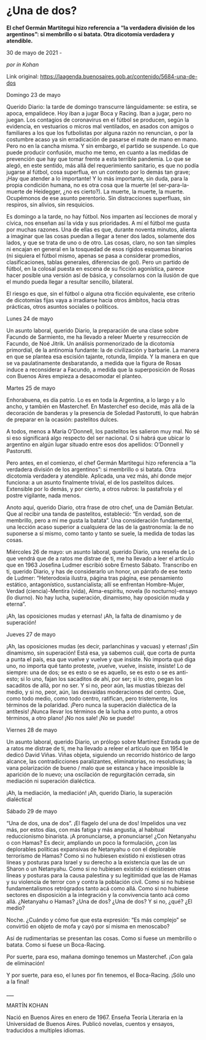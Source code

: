 # ¿Una de dos?

**El chef Germán Martitegui hizo referencia a “la verdadera división de los argentinos”: si membrillo o si batata. Otra dicotomía verdadera y atendible.**

30 de mayo de 2021 - 

_por ín Kohan_

Link original: https://laagenda.buenosaires.gob.ar/contenido/5684-una-de-dos



Domingo 23 de mayo




Querido Diario: la tarde de domingo transcurre lánguidamente: se estira, se apoca, empalidece. Hoy iban a jugar Boca y Racing. Iban a jugar, pero no juegan. Los contagios de coronavirus en el fútbol se producen, según la evidencia, en vestuarios o micros mal ventilados, en asados con amigos o familiares a los que los futbolistas por alguna razón no renuncian, o por la costumbre acaso ya sin erradicación de pasarse el mate de mano en mano. Pero no en la cancha misma. Y sin embargo, el partido se suspende. Lo que puede producir confusión, mucho me temo, en cuanto a las medidas de prevención que hay que tomar frente a esta terrible pandemia. Lo que se alegó, en este sentido, más allá del requerimiento sanitario, es que no podía jugarse al fútbol, cosa superflua, en un contexto por lo demás tan grave; ¡Hay que atender a lo importante! Y lo más importante, sin duda, para la propia condición humana, no es otra cosa que la muerte (el ser-para-la-muerte de Heidegger, ¿no es cierto?). La muerte, la muerte, la muerte. Ocupémonos de ese asunto perentorio. Sin distracciones superfluas, sin respiros, sin alivios, sin resquicios.




Es domingo a la tarde, no hay fútbol. Nos imparten así lecciones de moral y cívica, nos enseñan así la vida y sus prioridades. A mí el fútbol me gusta por muchas razones. Una de ellas es que, durante noventa minutos, alienta a imaginar que las cosas puedan a llegar a tener dos lados, solamente dos lados, y que se trata de uno o de otro. Las cosas, claro, no son tan simples ni encajan en general en la tosquedad de esos rígidos esquemas binarios (ni siquiera el fútbol mismo, apenas se pasa a considerar promedios, clasificaciones, tablas generales, diferencias de gol). Pero un partido de fútbol, en la colosal puesta en escena de su ficción agonística, parece hacer posible una versión así de básica, y consolarnos con la ilusión de que el mundo pueda llegar a resultar sencillo, bilateral.




El riesgo es que, sin el fútbol o alguna otra ficción equivalente, ese criterio de dicotomías fijas vaya a irradiarse hacia otros ámbitos, hacia otras prácticas, otros asuntos sociales o políticos.




Lunes 24 de mayo




Un asunto laboral, querido Diario, la preparación de una clase sobre Facundo de Sarmiento, me ha llevado a releer Muerte y resurrección de Facundo, de Noé Jitrik. Un análisis pormenorizado de la dicotomía primordial, de la antinomia fundante: la de civilización y barbarie. La manera en que se plantea esa escisión tajante, rotunda, límpida. Y la manera en que se va paulatinamente desbaratando, a medida que la figura de Rosas induce a reconsiderar a Facundo, a medida que la superposición de Rosas con Buenos Aires empieza a desacomodar el planteo.




Martes 25 de mayo




Enhorabuena, es día patrio. Lo es en toda la Argentina, a lo largo y a lo ancho, y también en Masterchef. En Masterchef eso decide, más allá de la decoración de banderas y la presencia de Soledad Pastorutti, lo que habrán de preparar en la ocasión: pastelitos dulces.




A todos, menos a María O’Donnell, los pastelitos les salieron muy mal. No sé si eso significará algo respecto del ser nacional. O si habrá que ubicar lo argentino en algún lugar situado entre esos dos apellidos: O’Donnell y Pastorutti.




Pero antes, en el comienzo, el chef Germán Martitegui hizo referencia a “la verdadera división de los argentinos”: si membrillo o si batata. Otra dicotomía verdadera y atendible. Aplicada, una vez más, ahí donde mejor funciona: a un asunto finalmente trivial, el de los pastelitos dulces. Extensible por lo demás, y por cierto, a otros rubros: la pastafrola y el postre vigilante, nada menos.




Anoto aquí, querido Diario, otra frase de otro chef, una de Damián Betular. Que al recibir una tanda de pastelitos, estableció: “En verdad, son de membrillo, pero a mí me gusta la batata”. Una consideración fundamental, una lección acaso superior a cualquiera de las de la gastronomía: la de no suponerse a sí mismo, como tanto y tanto se suele, la medida de todas las cosas.




Miércoles 26 de mayo: un asunto laboral, querido Diario, una reseña de Lo que vendrá que de a ratos me distrae de ti, me ha llevado a leer el artículo que en 1963 Josefina Ludmer escribió sobre Ernesto Sábato. Transcribo en ti, querido Diario, y has de considerarlo un honor, un párrafo de ese texto de Ludmer: “Heterodoxia ilustra, página tras página, ese pensamiento estático, antagonístico, sustancialista; allí se enfrentan Hombre-Mujer, Verdad (ciencia)-Mentira (vida), Alma-espíritu, novela (lo nocturno)-ensayo (lo diurno). No hay lucha, superación, dinamismo, hay oposición muda y eterna”.




¡Ah, las oposiciones mudas y eternas! ¡Ah, la falta de dinamismo y de superación!




Jueves 27 de mayo




¡Ah, las oposiciones mudas (es decir, parlanchinas y vacuas) y eternas! ¡Sin dinamismo, sin superación! Está esa, ya sabemos cuál, que corta de punta a punta el país, esa que vuelve y vuelve y que insiste. No importa qué diga uno, no importa qué tanto proteste, ¡vuelve, vuelve, insiste, insiste! Lo de siempre: una de dos; se es esto o se es aquello, se es esto o se es anti-esto; si lo uno, fajan los sacaditos de ahí, por ser; si lo otro, pegan los sacaditos de allá, por no ser. Y si no, peor aún, las mustias tibiezas del medio, y si no, peor, aún, las desvaídas moderaciones del centro. Que, como todo medio, como todo centro, ratifican, pero tristemente, los términos de la polaridad. ¡Pero nunca la superación dialéctica de la antítesis! ¡Nunca llevar los términos de la lucha a otro punto, a otros términos, a otro plano! ¡No nos sale! ¡No se puede!




Viernes 28 de mayo




Un asunto laboral, querido Diario, un prólogo sobre Martínez Estrada que de a ratos me distrae de ti, me ha llevado a releer el artículo que en 1954 le dedicó David Viñas. Viñas objeta, siguiendo un recorrido histórico de largo alcance, las contradicciones paralizantes, eliminatorias, no resolutivas; la vana polarización de bueno / malo que se estanca y hace imposible la aparición de lo nuevo; una oscilación de regurgitación cerrada, sin mediación ni superación dialéctica.




¡Ah, la mediación, la mediación! ¡Ah, querido Diario, la superación dialéctica!




Sábado 29 de mayo




“Una de dos, una de dos”. ¡El flagelo del una de dos! Impelidos una vez más, por estos días, con más fatiga y más angustia, al habitual reduccionismo binarista. ¡A pronunciarse, a pronunciarse! ¿Con Netanyahu o con Hamas? Es decir, ampliando un poco la formulación, ¿con las deplorables políticas expansivas de Netanyahu o con el deplorable terrorismo de Hamas? Como si no hubiesen existido ni existiesen otras líneas y posturas para Israel y su derecho a la existencia que las de un Sharon o un Netanyahu. Como si no hubiesen existido ni existiesen otras líneas y posturas para la causa palestina y su legitimidad que las de Hamas y su violencia de terror con y contra la población civil. Como si no hubiese fundamentalismos retrógrados tanto acá como allá. Como si no hubiese sectores en disposición a la integración y la convivencia tanto acá como allá. ¿Netanyahu o Hamas? ¿Una de dos? ¿Una de dos? Y si no, ¿qué? ¿El medio?




Noche. ¿Cuándo y cómo fue que esta expresión: “Es más complejo” se convirtió en objeto de mofa y cayó por sí misma en menoscabo?




Así de rudimentarias se presentan las cosas. Como si fuese un membrillo o batata. Como si fuese un Boca-Racing.




Por suerte, para eso, mañana domingo tenemos un Masterchef. ¡Con gala de eliminación!




Y por suerte, para eso, el lunes por fin tenemos, el Boca-Racing. ¡Sólo uno a la final!




\_\_\_




MARTÍN KOHAN




Nació en Buenos Aires en enero de 1967. Enseña Teoría Literaria en la Universidad de Buenos Aires. Publicó novelas, cuentos y ensayos, traducidos a multiples idiomas.



